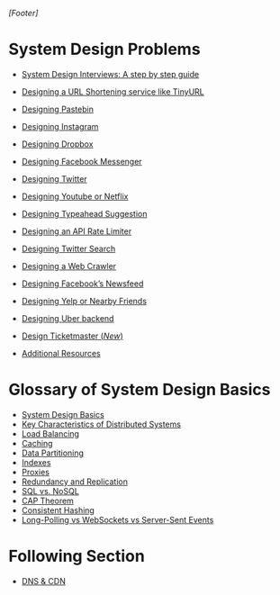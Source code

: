 
_[Footer]_

# System Design Problems

* [System Design Interviews: A step by step guide](https://github.com/bhupendra-bhoi/Grokking-SystemDesign/example/README.md)
* [Designing a URL Shortening service like TinyURL](https://github.com/bhupendra-bhoi/Grokking-SystemDesign/example/TinyURL/ReadMe.md)
* [Designing Pastebin](https://github.com/bhupendra-bhoi/Grokking-SystemDesign/example/Pastebin/README.md)
* [Designing Instagram](https://github.com/bhupendra-bhoi/Grokking-SystemDesign/example/Instagram/README.md)
* [Designing Dropbox](https://github.com/bhupendra-bhoi/Grokking-SystemDesign/example/Dropbox/README.md)
* [Designing Facebook Messenger](https://github.com/bhupendra-bhoi/Grokking-SystemDesign/example/Facebook_Messenger/README.md)
* [Designing Twitter](https://github.com/bhupendra-bhoi/Grokking-SystemDesign/example/Twitter/README.md)
* [Designing Youtube or Netflix](https://github.com/bhupendra-bhoi/Grokking-SystemDesign/example/Youtube_Netflix/ReadMe.md)
* [Designing Typeahead Suggestion](https://github.com/bhupendra-bhoi/Grokking-SystemDesign/example/Typeahead_Suggestion/ReadMe.md)
* [Designing an API Rate Limiter](https://github.com/bhupendra-bhoi/Grokking-SystemDesign/example/RateLimiter/ReadMe.md)
* [Designing Twitter Search](https://github.com/bhupendra-bhoi/Grokking-SystemDesign/example/TwitterSearch/ReadMe.md)

* [Designing a Web Crawler]()
* [Designing Facebook’s Newsfeed](https://github.com/bhupendra-bhoi/Grokking-SystemDesign/example/Facebook_NewsFeed/README.md)
* [Designing Yelp or Nearby Friends]()
* [Designing Uber backend]()
* [Design Ticketmaster (*New*)]()
* [Additional Resources]()


# Glossary of System Design Basics

* [System Design Basics](https://github.com/bhupendra-bhoi/Grokking-SystemDesign/blob/master/ReadMe.md)
* [Key Characteristics of Distributed Systems](https://github.com/bhupendra-bhoi/Grokking-SystemDesign/blob/master/ReadMe.md)
* [Load Balancing](https://github.com/bhupendra-bhoi/Grokking-SystemDesign/blob/master/LB.md)
* [Caching](https://github.com/bhupendra-bhoi/Grokking-SystemDesign/blob/master/cache.md)
* [Data Partitioning](https://github.com/bhupendra-bhoi/Grokking-SystemDesign/blob/master/data_partition.md)
* [Indexes](https://github.com/bhupendra-bhoi/Grokking-SystemDesign/blob/master/index.md)
* [Proxies](https://github.com/bhupendra-bhoi/Grokking-SystemDesign/blob/master/proxies.md)
* [Redundancy and Replication](https://github.com/bhupendra-bhoi/Grokking-SystemDesign/blob/master/redundancy%26replication.md)
* [SQL vs. NoSQL](https://github.com/bhupendra-bhoi/Grokking-SystemDesign/blob/master/database.md)
* [CAP Theorem](https://github.com/bhupendra-bhoi/Grokking-SystemDesign/blob/master/CAP.md)
* [Consistent Hashing](https://github.com/bhupendra-bhoi/Grokking-SystemDesign/blob/master/consistenthashing.md)
* [Long-Polling vs WebSockets vs Server-Sent Events](https://github.com/bhupendra-bhoi/Grokking-SystemDesign/blob/master/longpoll.md)


# Following Section
* [DNS & CDN](https://github.com/bhupendra-bhoi/Grokking-SystemDesign/blob/master/DNS.md)